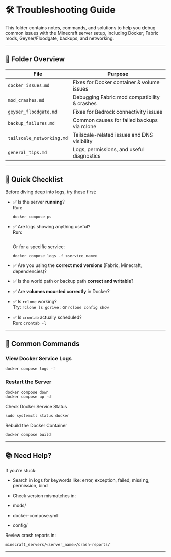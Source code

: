 # 🛠 Troubleshooting Guide

This folder contains notes, commands, and solutions to help you debug common issues with the Minecraft server setup, including Docker, Fabric mods, Geyser/Floodgate, backups, and networking.

---

## 📁 Folder Overview

| File                     | Purpose                                         |
|--------------------------|-------------------------------------------------|
| `docker_issues.md`       | Fixes for Docker container & volume issues      |
| `mod_crashes.md`         | Debugging Fabric mod compatibility & crashes    |
| `geyser_floodgate.md`    | Fixes for Bedrock connectivity issues           |
| `backup_failures.md`     | Common causes for failed backups via rclone     |
| `tailscale_networking.md`| Tailscale-related issues and DNS visibility     |
| `general_tips.md`        | Logs, permissions, and useful diagnostics       |

---

## 🧪 Quick Checklist

Before diving deep into logs, try these first:

- ✅ Is the server **running**?  
  Run:
  ```
  docker compose ps
  ```

- ✅ Are logs showing anything useful?  
  Run:
  ```docker compose logs -f
  ```
  Or for a specific service:  
  ```
  docker compose logs -f <service_name>
  ```

- ✅ Are you using the **correct mod versions** (Fabric, Minecraft, dependencies)?

- ✅ Is the world path or backup path **correct and writable**?

- ✅ Are **volumes mounted correctly** in Docker?

- ✅ Is `rclone` working?  
  Try: `rclone ls gdrive:` or `rclone config show`

- ✅ Is `crontab` actually scheduled?  
  Run: `crontab -l`

---

## 🧠 Common Commands

### View Docker Service Logs

```
docker compose logs -f
```

### Restart the Server
```
docker compose down
docker compose up -d
```

Check Docker Service Status
```
sudo systemctl status docker
```
Rebuild the Docker Container
```
docker compose build
```

---


## 📚 Need Help?

If you’re stuck:

- Search in logs for keywords like:
error, exception, failed, missing, permission, bind

- Check version mismatches in:
 - mods/
 - docker-compose.yml
 - config/

Review crash reports in:

```
minecraft_servers/<server_name>/crash-reports/
```

---

